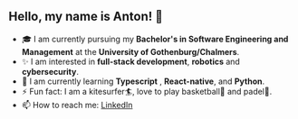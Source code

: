 
## Hello, my name is Anton! 👋



 -  🎓 I am currently pursuing my **Bachelor's in Software Engineering and Management** at the **University of Gothenburg/Chalmers**.
 -  ✨ I am interested in **full-stack development**, **robotics** and **cybersecurity**.
 -  🌱 I am currently learning **Typescript** , **React-native**, and **Python**. 
 -  ⚡ Fun fact: I am a kitesurfer:surfer:, love to play basketball:basketball: and padel:tennis:. 
 -  📫 How to reach me: [LinkedIn](https://www.linkedin.com/in/anton-golubenko-957a03212/)
  
  



<!--
**d0nate110/d0nate110** is a ✨ _special_ ✨ repository because its `README.md` (this file) appears on your GitHub profile.

Here are some ideas to get you started:

- 🔭 I’m currently working on ...
- 🌱 I’m currently learning ...
- 👯 I’m looking to collaborate on ...
- 🤔 I’m looking for help with ...
- 💬 Ask me about ...
- 📫 How to reach me: ...
- 😄 Pronouns: ...
- ⚡ Fun fact: ...
-->
